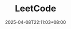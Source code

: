 ---
title: "LeetCode"
summary: ""
description: ""
date: 2025-04-08T22:11:03+08:00
tags: []
# series: ["Documentation"]
# series_order: 9
cascade:
  showEdit: true
  showSummary: true
  hideFeatureImage: false
draft: false
---
